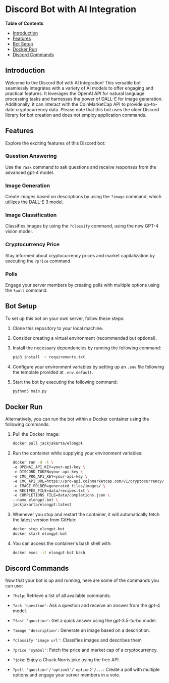 # Discord Bot with AI Integration

**Table of Contents**
- [Introduction](#introduction)
- [Features](#features)
- [Bot Setup](#bot-setup)
- [Docker Run](#docker-run)
- [Discord Commands](#discord-commands)

## Introduction

Welcome to the Discord Bot with AI Integration! This versatile bot seamlessly integrates with a variety of AI models to offer engaging and practical features. It leverages the OpenAI API for natural language processing tasks and harnesses the power of DALL-E for image generation. Additionally, it can interact with the CoinMarketCap API to provide up-to-date cryptocurrency data. Please note that this bot uses the older Discord library for bot creation and does not employ application commands.

## Features

Explore the exciting features of this Discord bot:

### Question Answering

Use the `?ask` command to ask questions and receive responses from the advanced gpt-4 model.

### Image Generation

Create images based on descriptions by using the `?image` command, which utilizes the DALL-E 3 model.

### Image Classification

Classifies images by using the `?classify` command, using the new GPT-4 vision model.

### Cryptocurrency Price

Stay informed about cryptocurrency prices and market capitalization by executing the `?price` command.

### Polls

Engage your server members by creating polls with multiple options using the `?poll` command.

## Bot Setup

To set up this bot on your own server, follow these steps:

1. Clone this repository to your local machine.

2. Consider creating a virtual environment (recommended but optional).

3. Install the necessary dependencies by running the following command:

    ```bash
    pip3 install -r requirements.txt
    ```

4. Configure your environment variables by setting up an `.env` file following the template provided at `.env.default`.

5. Start the bot by executing the following command:

    ```bash
    python3 main.py
    ```

## Docker Run

Alternatively, you can run the bot within a Docker container using the following commands:

1. Pull the Docker image:

    ```bash
    docker pull jackjakarta/elongpt
    ```

2. Run the container while supplying your environment variables:

    ```bash
    docker run -d -t \
    -e OPENAI_API_KEY=your-api-key \
    -e DISCORD_TOKEN=your-api-key \
    -e CMC_PRO_API_KEY=your-api-key \
    -e CMC_API_URL=https://pro-api.coinmarketcap.com/v1/cryptocurrency/quotes/latest \
    -e IMAGE_FOLDER=generated_files/images/ \
    -e RECIPES_FILE=data/recipes.txt \
    -e COMPLETIONS_FILE=data/completions.json \
    --name elongpt-bot \
    jackjakarta/elongpt:latest
    ```

3. Whenever you stop and restart the container, it will automatically fetch the latest version from GitHub:

    ```bash
    docker stop elongpt-bot
    docker start elongpt-bot
    ```

4. You can access the container's bash shell with:

    ```bash
    docker exec -it elongpt-bot bash
    ```

## Discord Commands

Now that your bot is up and running, here are some of the commands you can use:

- `?help`: Retrieve a list of all available commands.

- `?ask 'question'`: Ask a question and receive an answer from the gpt-4 model.

- `?fast 'question'`: Get a quick answer using the gpt-3.5-turbo model.

- `?image 'description'`: Generate an image based on a description.

- `?classify 'image url'`: Classifies images and describes them

- `?price 'symbol'`: Fetch the price and market cap of a cryptocurrency.

- `?joke`: Enjoy a Chuck Norris joke using the free API.

- `?poll 'question'/'option1'/'option2'/...`: Create a poll with multiple options and engage your server members in a vote.
